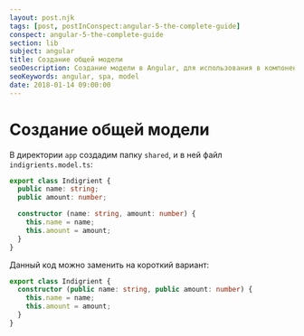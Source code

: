 ```yaml
---
layout: post.njk
tags: [post, postInConspect:angular-5-the-complete-guide]
conspect: angular-5-the-complete-guide
section: lib
subject: angular
title: Создание общей модели
seoDescription: Создание модели в Angular, для использования в компонентах. Короткий синтаксис в конструкторе.
seoKeywords: angular, spa, model
date: 2018-01-14 09:00:00
---
```

# Создание общей модели

В директории `app` создадим папку `shared`, и в ней файл `indigrients.model.ts`:

```typescript
export class Indigrient {
  public name: string;
  public amount: number;

  constructor (name: string, amount: number) {
    this.name = name;
    this.amount = amount;
  }
}
```

Данный код можно заменить на короткий вариант:

```typescript
export class Indigrient {
  constructor (public name: string, public amount: number) {
    this.name = name;
    this.amount = amount;
  }
}
```